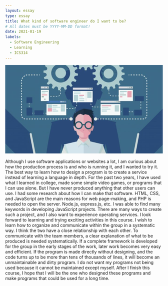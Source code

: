 ```yaml
---
layout: essay
type: essay
title: What kind of software engineer do I want to be?
# All dates must be YYYY-MM-DD format!
date: 2021-01-19
labels:
  - Software Engineering
  - Learning
  - ICS314
---
```


<img class="ui tiny left circular floated image" src="../images/software engineering.jpg">

Although I use software applications or websites a lot, I am curious about how the production process is and who is running it, and I wanted to try it. The best way to learn how to design a program is to create a service instead of learning a language in depth. For the past two years, I have used what I learned in college, made some simple video games, or programs that I can use alone. But I have never produced anything that other users can use. I had some research about how I can make that software.
HTML, CSS, and JavaScript are the main reasons for web page-making, and PHP is needed to open the server. Node.js, express.js, etc. I was able to find many keywords in developing JavaScript projects. There are many ways to create such a project, and I also want to experience operating services. I look forward to learning and trying exciting activities in this course.
I wish to learn how to organize and communicate within the group in a systematic way. I think the two have a close relationship with each other. To communicate with the team members, a clear explanation of what to be produced is needed systematically. If a complete framework is developed for the group in the early stages of the work, later work becomes very easy and efficient. If the program is made directly without designing, and the code turns up to be more than tens of thousands of lines, it will become an unmaintainable and dirty program. I do not want my programs not being used because it cannot be maintained except myself. After I finish this course, I hope that I will be the one who designed these programs and make programs that could be used for a long time.
